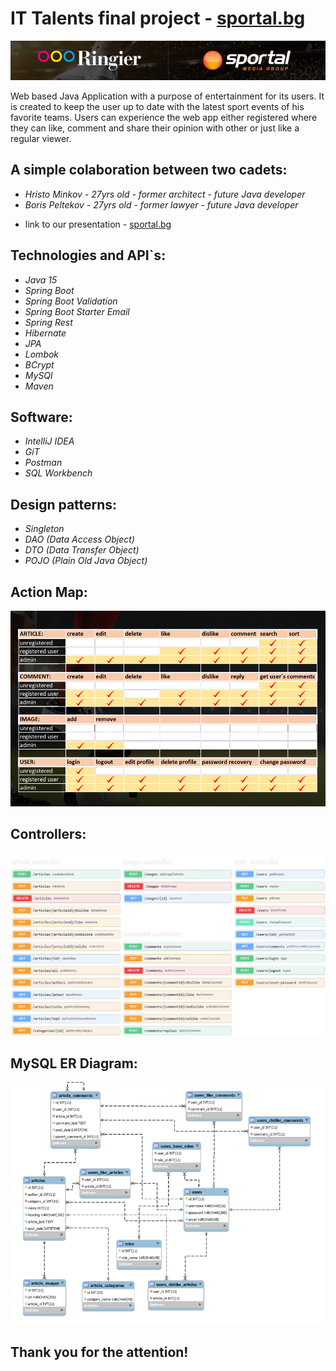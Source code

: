 # IT Talents final project - [sportal.bg](https://github.com/hminkov/sportal.bg/blob/main/design/sportal_presentation.pdf)
![](design/images/sportal.jpg)

Web based Java Application with a purpose of entertainment for its users. It is created to keep the user up to date with the latest sport events of his favorite teams. Users can experience the web app either registered where they can like, comment and share their opinion with other or just like a regular viewer.

## A simple colaboration between two cadets: 
- _Hristo Minkov - 27yrs old - former architect - future Java developer_
- _Boris Peltekov - 27yrs old - former lawyer - future Java developer_

<jpg scr ="swagger/Article%20Controller.JPG" width="1000" height="200">

- link to our presentation - [sportal.bg](https://github.com/hminkov/sportal.bg/blob/main/design/sportal_presentation.pdf)

## Technologies and API`s: 
- _Java 15_
- _Spring Boot_
- _Spring Boot Validation_
- _Spring Boot Starter Email_
- _Spring Rest_
- _Hibernate_
- _JPA_
- _Lombok_
- _BCrypt_
- _MySQl_
- _Maven_
## Software: 
- _IntelliJ IDEA_
- _GiT_
- _Postman_
- _SQL Workbench_

## Design patterns: 
- _Singleton_
- _DAO (Data Access Object)_
- _DTO (Data Transfer Object)_
- _POJO (Plain Old Java Object)_


## Action Map: 
![](design/actionmap/actionmap.jpg)
## Controllers: 
![](design/controllers/controllers.png) 
## MySQL ER Diagram: 
![](design/erdiagram/erdiagram.png)

## Thank you for the attention!
